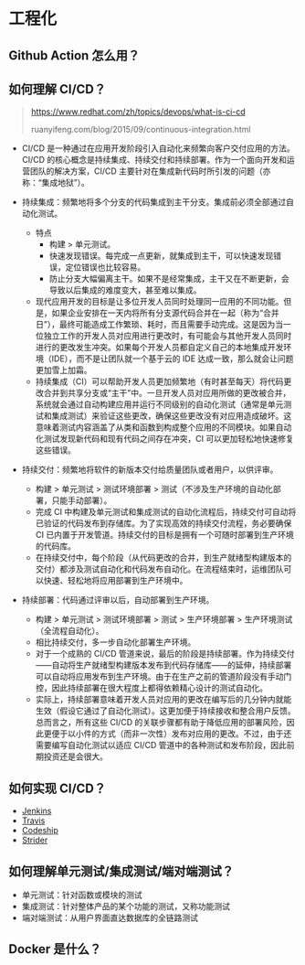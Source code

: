 # 工程化

## Github Action 怎么用？



## 如何理解 CI/CD？

> https://www.redhat.com/zh/topics/devops/what-is-ci-cd
>
> ruanyifeng.com/blog/2015/09/continuous-integration.html

* CI/CD 是一种通过在应用开发阶段引入自动化来频繁向客户交付应用的方法。CI/CD 的核心概念是持续集成、持续交付和持续部署。作为一个面向开发和运营团队的解决方案，CI/CD 主要针对在集成新代码时所引发的问题（亦称：“集成地狱”）。

* 持续集成：频繁地将多个分支的代码集成到主干分支。集成前必须全部通过自动化测试。
  * 特点
    * 构建 > 单元测试。
    * 快速发现错误。每完成一点更新，就集成到主干，可以快速发现错误，定位错误也比较容易。
    * 防止分支大幅偏离主干。如果不是经常集成，主干又在不断更新，会导致以后集成的难度变大，甚至难以集成。
  * 现代应用开发的目标是让多位开发人员同时处理同一应用的不同功能。但是，如果企业安排在一天内将所有分支源代码合并在一起（称为“合并日”），最终可能造成工作繁琐、耗时，而且需要手动完成。这是因为当一位独立工作的开发人员对应用进行更改时，有可能会与其他开发人员同时进行的更改发生冲突。如果每个开发人员都自定义自己的本地集成开发环境（IDE），而不是让团队就一个基于云的 IDE 达成一致，那么就会让问题更加雪上加霜。
  * 持续集成（CI）可以帮助开发人员更加频繁地（有时甚至每天）将代码更改合并到共享分支或“主干”中。一旦开发人员对应用所做的更改被合并，系统就会通过自动构建应用并运行不同级别的自动化测试（通常是单元测试和集成测试）来验证这些更改，确保这些更改没有对应用造成破坏。这意味着测试内容涵盖了从类和函数到构成整个应用的不同模块。如果自动化测试发现新代码和现有代码之间存在冲突，CI 可以更加轻松地快速修复这些错误。
* 持续交付：频繁地将软件的新版本交付给质量团队或者用户，以供评审。
  * 构建 > 单元测试 > 测试环境部署 > 测试（不涉及生产环境的自动化部署，只能手动部署）。
  * 完成 CI 中构建及单元测试和集成测试的自动化流程后，持续交付可自动将已验证的代码发布到存储库。为了实现高效的持续交付流程，务必要确保 CI 已内置于开发管道。持续交付的目标是拥有一个可随时部署到生产环境的代码库。
  * 在持续交付中，每个阶段（从代码更改的合并，到生产就绪型构建版本的交付）都涉及测试自动化和代码发布自动化。在流程结束时，运维团队可以快速、轻松地将应用部署到生产环境中。
* 持续部署：代码通过评审以后，自动部署到生产环境。
  * 构建 > 单元测试 > 测试环境部署 > 测试 > 生产环境部署 > 生产环境测试（全流程自动化）。
  * 相比持续交付，多一步自动化部署生产环境。
  * 对于一个成熟的 CI/CD 管道来说，最后的阶段是持续部署。作为持续交付——自动将生产就绪型构建版本发布到代码存储库——的延伸，持续部署可以自动将应用发布到生产环境。由于在生产之前的管道阶段没有手动门控，因此持续部署在很大程度上都得依赖精心设计的测试自动化。
  * 实际上，持续部署意味着开发人员对应用的更改在编写后的几分钟内就能生效（假设它通过了自动化测试）。这更加便于持续接收和整合用户反馈。总而言之，所有这些 CI/CD 的关联步骤都有助于降低应用的部署风险，因此更便于以小件的方式（而非一次性）发布对应用的更改。不过，由于还需要编写自动化测试以适应 CI/CD 管道中的各种测试和发布阶段，因此前期投资还是会很大。

## 如何实现 CI/CD？

* [Jenkins](https://www.jenkins.io/)
* [Travis](https://travis-ci.com/)
* [Codeship](https://www.codeship.io/)
* [Strider](http://stridercd.com/)

## 如何理解单元测试/集成测试/端对端测试？

* 单元测试：针对函数或模块的测试
* 集成测试：针对整体产品的某个功能的测试，又称功能测试
* 端对端测试：从用户界面直达数据库的全链路测试



## Docker 是什么？
